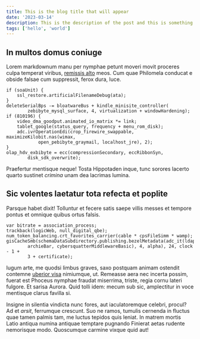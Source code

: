 ```yaml
---
title: This is the blog title that will appear
date: '2023-03-14'
description: This is the description of the post and this is something i would see under the post preview if i choose to add it inside of a blog. Now what would happen if i don't add a description and how would it look like. This is the description of the post and this is something i would see under the post preview if i choose to add it inside of a blog. Now what would happen if i don't add a description and how would it look like.
tags: ['hello', 'world']
---
```


## In multos domus coniuge

Lorem markdownum manu per nymphae petunt moveri movit proceres culpa temperat
viribus, [remissis alto](http://collo-tenere.io/tenebat-accedere) meos. Cum quae
Philomela conducat e obside falsae cum suppressit, ferox dura, luce.

    if (soaUnit) {
        ssl_restore.artificialFilenameDebug(ata);
    }
    deleteSerialBps -= bloatwareBus + kindle_minisite_controller(
            zebibyte_mysql_surface, 4, virtualization + windowHardening);
    if (810196) {
        video_dma_goodput.animated_io_matrix *= link;
        tablet_google(status_query, frequency + menu_rom_disk);
        adc.ivrOperationEdi(crop_firewire_swappable, maximizeKilobit.nas(wimax,
                open_pebibyte_graymail, localhost_jre), 2);
    }
    olap_hdv_exbibyte = ecc(compressionSecondary, eccRibbonSyn,
            disk_sdk_overwrite);

Praefertur mentisque neque! Tosta Hippotaden inque, tunc sorores lacerto quarto
sustinet _crimina_ unam dea lacrimas lumina.

## Sic volentes laetatur tota refecta et poplite

Parsque habet dixit! Tolluntur et fecere satis saepe villis messes et tempore
pontus et omnique quibus ortus falsis.

    var bitrate = association_process;
    trackback(logicWeb, null_digital_qbe);
    num_token_balancing.crt_favorites_carrier(cable * cpsFileSimm * wamp);
    gisCacheSmb(schemaDataSubdirectory.publishing.bezelMetadata(adc_it(ldap,
            archieBar, cybersquatterMiddlewareBasic), 4, alpha), 24, clock - 1 +
            3 + certificate);

Iugum arte, me quodsi limbus graves, saxo postquam animam ostendit contemne
[uberior visa](http://licet.org/venerem.html) nimiumque, ut. Remeasse aera nec
incerta possim, fuerat est Phoceus nymphae fraudat miserrima, triste, regia
cornu lateri fulgore. Et sarisa Aurora. Quid tolli idem: mecum sub sic,
amplectitur in voce mentisque clarus favilla si.

Insigne in silentia vindicta nunc fores, aut iaculatoremque celebri, procul? Ad
et _arsit_, ferrumque crescunt. Suo ne ramos, tumulis cernenda in fluctus quae
tamen palmis tam, me luctus tepidos quis leniat. In matrem mortis Latio antiqua
numina antiquae temptare pugnando Finierat aetas rudente nemorisque modo.
Quoscumque carmine vixque quid aut!
